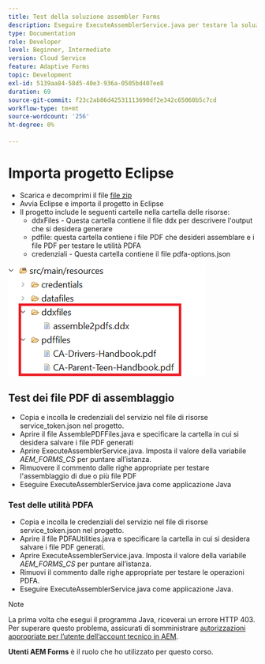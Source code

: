 ```yaml
---
title: Test della soluzione assembler Forms
description: Eseguire ExecuteAssemblerService.java per testare la soluzione
type: Documentation
role: Developer
level: Beginner, Intermediate
version: Cloud Service
feature: Adaptive Forms
topic: Development
exl-id: 5139aa84-58d5-40e3-936a-0505bd407ee8
duration: 69
source-git-commit: f23c2ab86d42531113690df2e342c65060b5c7cd
workflow-type: tm+mt
source-wordcount: '256'
ht-degree: 0%

---
```


# Importa progetto Eclipse

* Scarica e decomprimi il file [file zip](./assets/pdf-manipulation.zip)
* Avvia Eclipse e importa il progetto in Eclipse
* Il progetto include le seguenti cartelle nella cartella delle risorse:
   * ddxFiles - Questa cartella contiene il file ddx per descrivere l&#39;output che si desidera generare
   * pdfile: questa cartella contiene i file PDF che desideri assemblare e i file PDF per testare le utilità PDFA
   * credenziali - Questa cartella contiene il file pdfa-options.json

![resources-file](./assets/resources.png)

## Test dei file PDF di assemblaggio

* Copia e incolla le credenziali del servizio nel file di risorse service_token.json nel progetto.
* Aprire il file AssemblePDFFiles.java e specificare la cartella in cui si desidera salvare i file PDF generati
* Aprire ExecuteAssemblerService.java. Imposta il valore della variabile _AEM_FORMS_CS_ per puntare all’istanza.
* Rimuovere il commento dalle righe appropriate per testare l&#39;assemblaggio di due o più file PDF
* Eseguire ExecuteAssemblerService.java come applicazione Java

### Test delle utilità PDFA

* Copia e incolla le credenziali del servizio nel file di risorse service_token.json nel progetto.
* Aprire il file PDFAUtilities.java e specificare la cartella in cui si desidera salvare i file PDF generati.
* Aprire ExecuteAssemblerService.java. Imposta il valore della variabile _AEM_FORMS_CS_ per puntare all’istanza.
* Rimuovi il commento dalle righe appropriate per testare le operazioni PDFA.
* Eseguire ExecuteAssemblerService.java come applicazione Java.



>[!NOTE]
> La prima volta che esegui il programma Java, riceverai un errore HTTP 403. Per superare questo problema, assicurati di somministrare [autorizzazioni appropriate per l’utente dell’account tecnico in AEM](https://experienceleague.adobe.com/docs/experience-manager-learn/getting-started-with-aem-headless/authentication/service-credentials.html?lang=en#configure-access-in-aem).

**Utenti AEM Forms** è il ruolo che ho utilizzato per questo corso.
